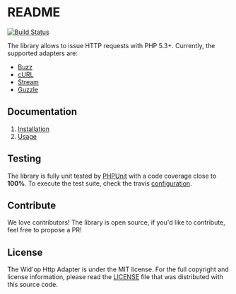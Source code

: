# README

[![Build Status](https://secure.travis-ci.org/widop/http-adapter.png)](http://travis-ci.org/widop/http-adapter)

The library allows to issue HTTP requests with PHP 5.3+. Currently, the supported adapters are:

 - [Buzz](https://github.com/kriswallsmith/Buzz)
 - [cURL](http://curl.haxx.se/)
 - [Stream](http://php.net/manual/en/book.stream.php)
 - [Guzzle](http://guzzlephp.org/)

Documentation
-------------

 1. [Installation](http://github.com/widop/http-adapter/blob/master/doc/installation.md)
 2. [Usage](http://github.com/widop/http-adapter/blob/master/doc/usage.md)

## Testing

The library is fully unit tested by [PHPUnit](http://www.phpunit.de/) with a code coverage close to **100%**. To
execute the test suite, check the travis [configuration](https://github.com/widop/http-adapter/blob/master/.travis.yml).

## Contribute

We love contributors! The library is open source, if you'd like to contribute, feel free to propose a PR!

## License

The Wid'op Http Adapter is under the MIT license. For the full copyright and license information, please read the
[LICENSE](https://github.com/widop/http-adapter/blob/master/LICENSE) file that was distributed with this
source code.
